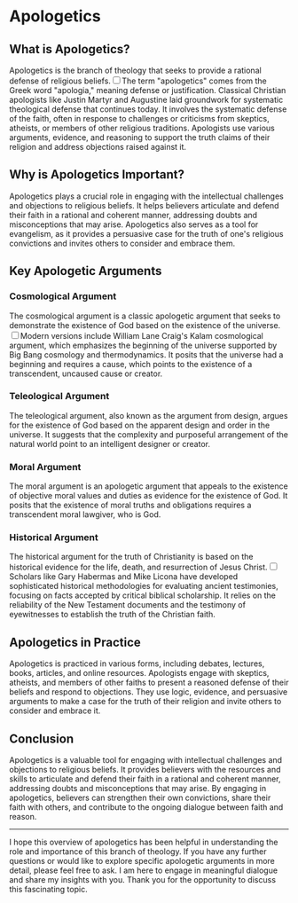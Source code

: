 # Apologetics

## What is Apologetics?

Apologetics is the branch of theology that seeks to provide a rational defense of religious beliefs.<label for="sn-apologetics-def" class="margin-toggle sidenote-number"></label><input type="checkbox" id="sn-apologetics-def" class="margin-toggle"/><span class="sidenote">The term "apologetics" comes from the Greek word "apologia," meaning defense or justification. Classical Christian apologists like Justin Martyr and Augustine laid groundwork for systematic theological defense that continues today.</span> It involves the systematic defense of the faith, often in response to challenges or criticisms from skeptics, atheists, or members of other religious traditions. Apologists use various arguments, evidence, and reasoning to support the truth claims of their religion and address objections raised against it.

## Why is Apologetics Important?

Apologetics plays a crucial role in engaging with the intellectual challenges and objections to religious beliefs. It helps believers articulate and defend their faith in a rational and coherent manner, addressing doubts and misconceptions that may arise. Apologetics also serves as a tool for evangelism, as it provides a persuasive case for the truth of one's religious convictions and invites others to consider and embrace them.

## Key Apologetic Arguments

### Cosmological Argument

The cosmological argument is a classic apologetic argument that seeks to demonstrate the existence of God based on the existence of the universe.<label for="sn-cosmological" class="margin-toggle sidenote-number"></label><input type="checkbox" id="sn-cosmological" class="margin-toggle"/><span class="sidenote">Modern versions include William Lane Craig's Kalam cosmological argument, which emphasizes the beginning of the universe supported by Big Bang cosmology and thermodynamics.</span> It posits that the universe had a beginning and requires a cause, which points to the existence of a transcendent, uncaused cause or creator.

### Teleological Argument

The teleological argument, also known as the argument from design, argues for the existence of God based on the apparent design and order in the universe. It suggests that the complexity and purposeful arrangement of the natural world point to an intelligent designer or creator.

### Moral Argument

The moral argument is an apologetic argument that appeals to the existence of objective moral values and duties as evidence for the existence of God. It posits that the existence of moral truths and obligations requires a transcendent moral lawgiver, who is God.

### Historical Argument

The historical argument for the truth of Christianity is based on the historical evidence for the life, death, and resurrection of Jesus Christ.<label for="sn-historical" class="margin-toggle sidenote-number"></label><input type="checkbox" id="sn-historical" class="margin-toggle"/><span class="sidenote">Scholars like Gary Habermas and Mike Licona have developed sophisticated historical methodologies for evaluating ancient testimonies, focusing on facts accepted by critical biblical scholarship.</span> It relies on the reliability of the New Testament documents and the testimony of eyewitnesses to establish the truth of the Christian faith.

## Apologetics in Practice

Apologetics is practiced in various forms, including debates, lectures, books, articles, and online resources. Apologists engage with skeptics, atheists, and members of other faiths to present a reasoned defense of their beliefs and respond to objections. They use logic, evidence, and persuasive arguments to make a case for the truth of their religion and invite others to consider and embrace it.

## Conclusion

Apologetics is a valuable tool for engaging with intellectual challenges and objections to religious beliefs. It provides believers with the resources and skills to articulate and defend their faith in a rational and coherent manner, addressing doubts and misconceptions that may arise. By engaging in apologetics, believers can strengthen their own convictions, share their faith with others, and contribute to the ongoing dialogue between faith and reason.

---

I hope this overview of apologetics has been helpful in understanding the role and importance of this branch of theology. If you have any further questions or would like to explore specific apologetic arguments in more detail, please feel free to ask. I am here to engage in meaningful dialogue and share my insights with you. Thank you for the opportunity to discuss this fascinating topic.
